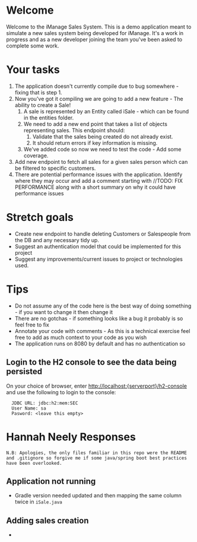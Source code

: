 # Welcome
Welcome to the iManage Sales System. This is a demo application meant to simulate a new sales system being developed for 
iManage. It's a work in progress and as a new developer joining the team you've been asked to complete some work.

# Your tasks

1. The application doesn't currently compile due to bug somewhere - fixing that is step 1.
2. Now you've got it compiling we are going to add a new feature - The ability to create a Sale!
   1. A sale is represented by an Entity called iSale - which can be found in the entities folder.
   2. We need to add a new end point that takes a list of objects representing sales. This endpoint should:
      1. Validate that the sales being created do not already exist.
      2. It should return errors if key information is missing.
   3. We've added code so now we need to test the code - Add some coverage.
3. Add new endpoint to fetch all sales for a given sales person which can be filtered to specific customers.
4. There are potential performance issues with the application. Identify where they may occur and add a comment starting with //TODO: FIX PERFORMANCE along with a short summary on why it could have performance issues

# Stretch goals

- Create new endpoint to handle deleting Customers or Salespeople from the DB and any necessary tidy up. 
- Suggest an authentication model that could be implemented for this project
- Suggest any improvements/current issues to project or technologies used. 

# Tips

- Do not assume any of the code here is the best way of doing something - if you want to change it then change it
- There are no gotchas - if something looks like a bug it probably is so feel free to fix
- Annotate your code with comments - As this is a technical exercise feel free to add as much context to your code as you wish
- The application runs on 8080 by default and has no authentication so 

## Login to the H2 console to see the data being persisted
On your choice of browser, enter [http://localhost:{serverport}/h2-console]()
and use the following to login to the console:
```
  JDBC URL: jdbc:h2:mem:SEC
  User Name: sa
  Pasword: <leave this empty>
```

# Hannah Neely Responses
`N.B: Apologies, the only files familiar in this repo were the README and .gitignore so forgive me if some java/spring boot best practices have been overlooked.`

## Application not running
- Gradle version needed updated and then mapping the same column twice in `iSale.java`

## Adding sales creation
-